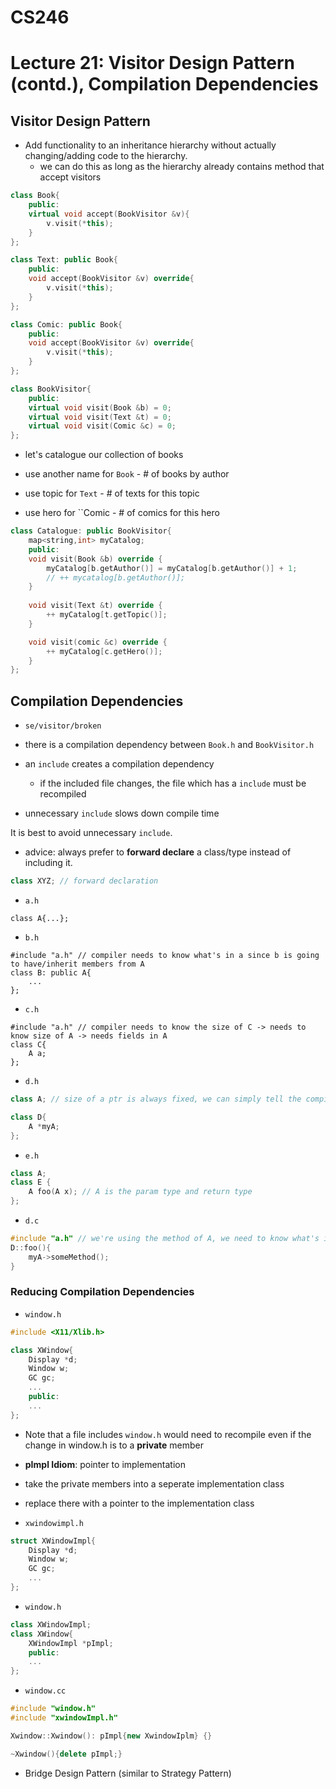 # CS246
# Lecture 21: Visitor Design Pattern (contd.), Compilation Dependencies


## Visitor Design Pattern

- Add functionality to an inheritance hierarchy without actually changing/adding code to the hierarchy.
	- we can do this as long as the hierarchy already contains method that accept visitors

```cpp
class Book{
	public:
	virtual void accept(BookVisitor &v){
		v.visit(*this);
	}
};

class Text: public Book{
	public:
	void accept(BookVisitor &v) override{
		v.visit(*this);
	}
};

class Comic: public Book{
	public:
	void accept(BookVisitor &v) override{
		v.visit(*this);
	}
};

class BookVisitor{
	public:
	virtual void visit(Book &b) = 0;
	virtual void visit(Text &t) = 0;
	virtual void visit(Comic &c) = 0;
};

```
- let's catalogue our collection of books

- use another name for `Book` - # of books by author

- use topic for `Text` - # of texts for this topic

- use hero for ``Comic - # of comics for this hero

```cpp
class Catalogue: public BookVisitor{
	map<string,int> myCatalog;
	public:
	void visit(Book &b) override {
		myCatalog[b.getAuthor()] = myCatalog[b.getAuthor()] + 1;
		// ++ mycatalog[b.getAuthor()];
	}
	
	void visit(Text &t) override {
		++ myCatalog[t.getTopic()];
	}

	void visit(comic &c) override {
		++ myCatalog[c.getHero()];
	}
};
```
## Compilation Dependencies


- `se/visitor/broken`

- there is a compilation dependency between `Book.h` and `BookVisitor.h`

- an `include` creates a compilation dependency
	- if the included file changes, the file which has a `include` must be recompiled

- unnecessary `include` slows down compile time

It is best to avoid unnecessary `include`.

- advice: always prefer to **forward declare** a class/type instead of including it.

```cpp
class XYZ; // forward declaration
```

- `a.h`
```
class A{...};
```

- `b.h`
```
#include "a.h" // compiler needs to know what's in a since b is going to have/inherit members from A
class B: public A{
	...
};

```

- `c.h`
```
#include "a.h" // compiler needs to know the size of C -> needs to know size of A -> needs fields in A
class C{
	A a;
};
```

- `d.h`
```cpp
class A; // size of a ptr is always fixed, we can simply tell the compiler that type A will exist

class D{
	A *myA;
};
```

- `e.h`

```cpp
class A;
class E {
	A foo(A x); // A is the param type and return type
};

```

- `d.c`

```cpp
#include "a.h" // we're using the method of A, we need to know what's inside
D::foo(){
	myA->someMethod();
}
```

### Reducing Compilation Dependencies

- `window.h`
```cpp
#include <X11/Xlib.h>

class XWindow{
	Display *d;
	Window w;
	GC gc;
	...
	public:
	...
};
```
- Note that a file includes `window.h` would need to recompile even if the change in window.h is to a **private** member

- **pImpl Idiom**: pointer to implementation
- take the private members into a seperate implementation class 
- replace there with a pointer to the implementation class

- `xwindowimpl.h`
```cpp
struct XWindowImpl{
	Display *d;
	Window w;
	GC gc;
	...
};
```

- `window.h`
```cpp
class XWindowImpl;
class XWindow{
	XWindowImpl *pImpl;
	public:
	...
};
```

- `window.cc`

```cpp
#include "window.h"
#include "xwindowImpl.h"

Xwindow::Xwindow(): pImpl{new XwindowIplm} {}

~Xwindow(){delete pImpl;}

```

- Bridge Design Pattern (similar to Strategy Pattern)
